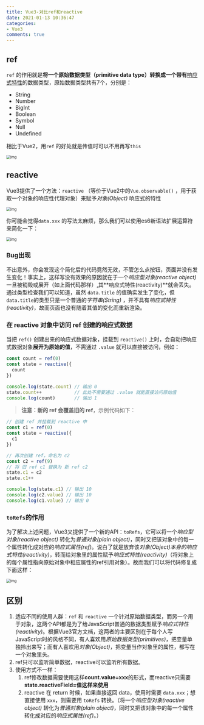 ```yaml
---
title: Vue3-对比ref和reactive
date: 2021-01-13 10:36:47
categories:
- Vue3
comments: true
---
```


## ref

`ref` 的作用就是**将一个原始数据类型（primitive data type）转换成一个带有**[响应式特性](https://link.zhihu.com/?target=https%3A//v3.vuejs.org/guide/reactivity.html%23what-is-reactivity)的数据类型，原始数据类型共有7个，分别是：

- String
- Number
- BigInt
- Boolean
- Symbol
- Null
- Undefined

相比于Vue2，用`ref` 的好处就是传值时可以不用再写`this`

<img src="https://pic4.zhimg.com/80/v2-1c4d4f6b07c565f5dd17ce7890e4d25f_720w.jpg" alt="img" style="zoom:67%;" />



## reactive

Vue3提供了一个方法：`reactive` （等价于Vue2中的`Vue.observable()` ，用于获取一个对象的响应性代理对象）来赋予*对象(Object)* 响应式的特性

<img src="https://pic3.zhimg.com/80/v2-57018e386de9656f73e0b5684784c616_720w.jpg" alt="img" style="zoom:67%;" />

你可能会觉得`data.xxx` 的写法太麻烦，那么我们可以使用es6新语法扩展运算符来简化一下：

<img src="https://pic1.zhimg.com/80/v2-d8f6f377e4ac62459753188e35d8897c_720w.jpg" alt="img" style="zoom:67%;" />

### Bug出现

不出意外，你会发现这个简化后的代码竟然无效，不管怎么点按钮，页面并没有发生变化！事实上，这样写没有效果的原因就在于一个*响应型对象(reactive object)* 一旦被销毁或展开（如上面代码那样）,其**响应式特性(reactivity)**就会丢失。通过类型检查我们可以知道，虽然 `data.title` 的值确实发生了变化，但`data.title`的类型只是一个普通的*字符串(String)* ，并不具有*响应式特性(reactivity)*，故而页面也没有随着其值的变化而重新渲染。



### 在 reactive 对象中访问 ref 创建的响应式数据

当把 `ref()` 创建出来的响应式数据对象，挂载到 `reactive()` 上时，会自动把响应式数据对象**展开为原始的值**，不需通过 `.value` 就可以直接被访问，例如：

```js
const count = ref(0)
const state = reactive({
  count
})

console.log(state.count) // 输出 0
state.count++            // 此处不需要通过 .value 就能直接访问原始值
console.log(count)       // 输出 1
```

> **注意：新的 ref 会覆盖旧的 ref**，示例代码如下：

```js
// 创建 ref 并挂载到 reactive 中
const c1 = ref(0)
const state = reactive({
  c1
})

// 再次创建 ref，命名为 c2
const c2 = ref(9)
// 将 旧 ref c1 替换为 新 ref c2
state.c1 = c2
state.c1++

console.log(state.c1) // 输出 10
console.log(c2.value) // 输出 10
console.log(c1.value) // 输出 0
```



### `toRefs`的作用

为了解决上述问题，Vue3又提供了一个新的API：`toRefs`，它可以将一个*响应型对象(reactive object)* 转化为*普通对象(plain object)*，同时又把该对象中的每一个属性转化成对应的*响应式属性(ref)*。说白了就是放弃该*对象(Object)*本身的*响应式特性(reactivity)*，转而给对象里的属性赋予*响应式特性(reactivity)*（将对象上的每个属性指向原始对象中相应属性的ref引用对象）。故而我们可以将代码修复成下面这样：

<img src="https://pic3.zhimg.com/80/v2-7b231205995a8c3ac0c48c4e5a188f16_720w.jpg" alt="img" style="zoom:67%;" />



## 区别

1. 适应不同的使用人群：`ref` 和 `reactive` 一个针对原始数据类型，而另一个用于对象，这两个API都是为了给JavaScript普通的数据类型赋予*响应式特性(reactivity)*。根据Vue3官方文档，这两者的主要区别在于每个人写JavaScript时的风格不同，有人喜欢用*原始数据类型(primitives)*，把变量单独拎出来写；而有人喜欢用*对象(Object)*，把变量当作对象里的属性，都写在一个对象里头。
2. ref只可以监听简单数据，reactive可以监听所有数据。
3. 使用方式不一样：
   1. ref修改数据需要使用这样**count.value=xxx**的形式，而reactive只需要**state.reactiveField=值这样来使用**
   2. reactive 在 return 时候，如果直接返回 data，使用时需要 `data.xxx`；想直接使用 `xxx`，则需要用 `toRefs` 转换。（将一个*响应型对象(reactive object)* 转化为*普通对象(plain object)*，同时又把该对象中的每一个属性转化成对应的*响应式属性(ref)*。）

